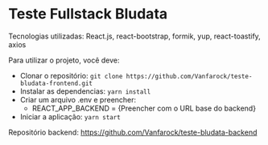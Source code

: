 # Teste Fullstack Bludata

Tecnologias utilizadas: React.js, react-bootstrap, formik, yup, react-toastify, axios

Para utilizar o projeto, você deve:
 - Clonar o repositório: `git clone https://github.com/Vanfarock/teste-bludata-frontend.git`
 - Instalar as dependencias: `yarn install`
 - Criar um arquivo .env e preencher:
   - REACT_APP_BACKEND = {Preencher com o URL base do backend}
 - Iniciar a aplicação: `yarn start`

Repositório backend: https://github.com/Vanfarock/teste-bludata-backend
